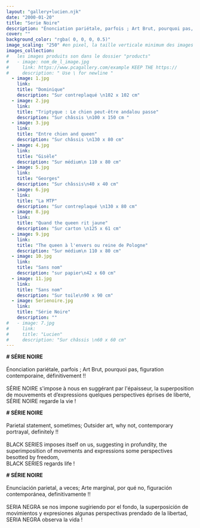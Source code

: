 ```yaml
---
layout: "gallery+lucien.njk"
date: "2000-01-20"
title: "Serie Noire"
description: "Énonciation pariétale, parfois ; Art Brut, pourquoi pas, figuration contemporaine, définitivementm !! "
cover: ""
background_color: "rgba( 0, 0, 0, 0.5)"
image_scaling: "250" #en pixel, la taille verticale minimum des images presentes dans la gallery
images_collection:
#   les images produits son dans le dossier "products" 
#   - image: nom_de_l_image.jpg
#     link: https://www.pcagallery.com/example KEEP THE https://
#     description: " Use \ for newline "
  - image: 1.jpg
    link:
    title: "Dominique"
    description: "Sur contreplaqué \n102 x 102 cm"
  - image: 2.jpg
    link:
    title: "Triptyque : Le chien peut-être andalou passe"
    description: "Sur châssis \n100 x 150 cm "
  - image: 3.jpg
    link:
    title: "Entre chien and queen"
    description: "Sur châssis \n130 x 80 cm"
  - image: 4.jpg
    link:
    title: "Gisèle"
    description: "Sur médium\n 110 x 80 cm"
  - image: 5.jpg
    link:
    title: "Georges"
    description: "Sur châssis\n40 x 40 cm"
  - image: 6.jpg
    link:
    title: "La MTP"
    description: "Sur contreplaqué \n130 x 80 cm"
  - image: 8.jpg
    link:
    title: "Quand the queen rit jaune"
    description: "Sur carton \n125 x 61 cm"
  - image: 9.jpg
    link:
    title: "The queen à l'envers ou reine de Pologne"
    description: "Sur médium\n 110 x 80 cm"
  - image: 10.jpg
    link:
    title: "Sans nom"
    description: "sur papier\n42 x 60 cm"
  - image: 11.jpg
    link:
    title: "Sans nom"
    description: "Sur toile\n90 x 90 cm"
  - image: Serienoire.jpg
    link:
    title: "Série Noire"
    description: ""
#   - image: 7.jpg
#     link:
#     title: "Lucien"
#     description: "Sur châssis \n60 x 60 cm"
---
```



**# SÉRIE NOIRE**  
&nbsp;  
Énonciation pariétale, parfois ; Art Brut, pourquoi pas, figuration contemporaine, définitivement&nbsp;!!  
&nbsp;  
SÉRIE NOIRE s'impose à nous en suggérant par l'épaisseur, la superposition de mouvements et d’expressions quelques perspectives éprises de liberté,  
SÉRIE NOIRE regarde la vie&nbsp;!  



**# SÉRIE NOIRE**  
&nbsp;  
Parietal statement, sometimes; Outsider art, why not, contemporary portrayal, definitely&nbsp;!!  
&nbsp;  
BLACK SERIES imposes itself on us, suggesting in profundity, the superimposition of movements and expressions some perspectives  besotted by freedom,  
BLACK SERIES regards life&nbsp;!  



**# SÉRIE NOIRE**  
&nbsp;  
Enunciación parietal, a veces; Arte marginal, por qué no, figuración contemporánea, definitivamente&nbsp;!!  
&nbsp;  
SERIA NEGRA se nos impone sugiriendo por el fondo, la superposición de movimientos y expresiones algunas perspectivas prendado de la libertad,  
SERIA NEGRA observa la vida&nbsp;!  